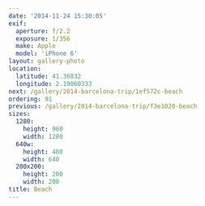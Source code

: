 ```yaml
---
date: '2014-11-24 15:30:05'
exif:
  aperture: f/2.2
  exposure: 1/356
  make: Apple
  model: 'iPhone 6'
layout: gallery-photo
location:
  latitude: 41.36832
  longitude: 2.19060333
next: /gallery/2014-barcelona-trip/1ef572c-beach
ordering: 91
previous: /gallery/2014-barcelona-trip/f3e1020-beach
sizes:
  1280:
    height: 960
    width: 1280
  640w:
    height: 480
    width: 640
  200x200:
    height: 200
    width: 200
title: Beach
---
```

